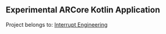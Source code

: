 ## Experimental ARCore Kotlin Application
Project belongs to: [Interrupt Engineering](https://interruptengineering.com/)
